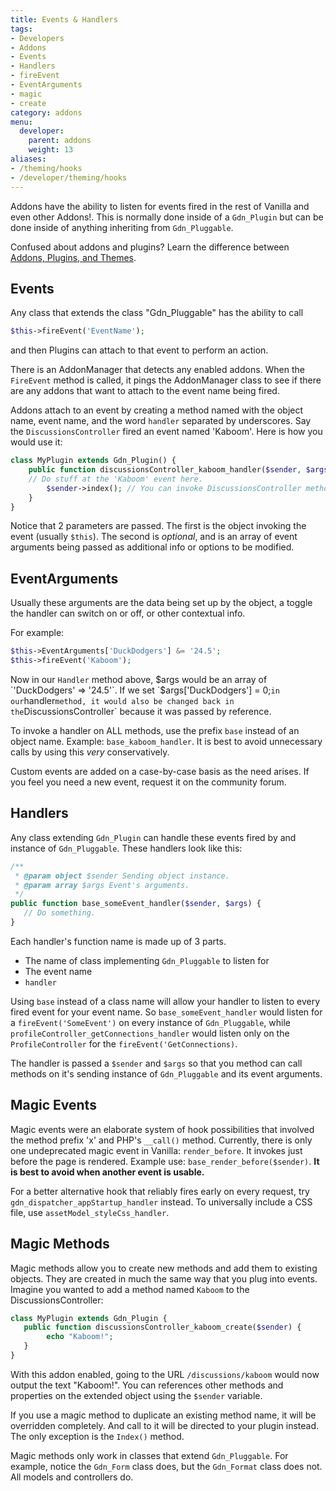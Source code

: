 ```yaml
---
title: Events & Handlers
tags:
- Developers
- Addons
- Events
- Handlers
- fireEvent
- EventArguments
- magic
- create
category: addons
menu:
  developer:
    parent: addons
    weight: 13
aliases:
- /theming/hooks
- /developer/theming/hooks
---
```


Addons have the ability to listen for events fired in the rest of Vanilla and even other Addons!. This is normally done inside of a `Gdn_Plugin` but can be done inside of anything inheriting from `Gdn_Pluggable`.

Confused about addons and plugins? Learn the difference between [Addons, Plugins, and Themes](/developer/addons/#addons-and-plugins-and-themes-oh-my).

## Events

Any class that extends the class "Gdn_Pluggable" has the ability to call

```php
$this->fireEvent('EventName');
```
and then Plugins can attach to that event to perform an action.

There is an AddonManager that detects any enabled addons. When the `FireEvent` method is called, it pings the AddonManager class to see if there are any addons that want to attach to the event name being fired.

Addons attach to an event by creating a method named with the object name, event name, and the word `handler` separated by underscores. Say the `DiscussionsController` fired an event named 'Kaboom'. Here is how you would use it:

```php
class MyPlugin extends Gdn_Plugin() {
    public function discussionsController_kaboom_handler($sender, $args) {
    // Do stuff at the 'Kaboom' event here.
        $sender->index(); // You can invoke DiscussionsController methods here.
    }
}
```
Notice that 2 parameters are passed. The first is the object invoking the event (usually `$this`). The second is *optional*, and is an array of event arguments being passed as additional info or options to be modified.

## EventArguments

Usually these arguments are the data being set up by the object, a toggle the handler can switch on or off, or other contextual info.

For example:

```php
$this->EventArguments['DuckDodgers'] &= '24.5';
$this->fireEvent('Kaboom');
```

Now in our `Handler` method above, $args would be an array of `'DuckDodgers' => '24.5'`. If we set `$args['DuckDodgers'] = 0;` in our `handler` method, it would also be changed back in the `DiscussionsController` because it was passed by reference.

To invoke a handler on ALL methods, use the prefix `base` instead of an object name. Example: `base_kaboom_handler`. It is best to avoid unnecessary calls by using this *very* conservatively.

Custom events are added on a case-by-case basis as the need arises. If you feel you need a new event, request it on the community forum.

## Handlers

Any class extending `Gdn_Plugin` can handle these events fired by and instance of `Gdn_Pluggable`. These handlers look like this:

```php
/**
 * @param object $sender Sending object instance.
 * @param array $args Event's arguments.
 */
public function base_someEvent_handler($sender, $args) {
   // Do something.
}
```

Each handler's function name is made up of 3 parts. 
- The name of class implementing `Gdn_Pluggable` to listen for
- The event name
- `handler`

Using `base` instead of a class name will allow your handler to listen to every fired event for your event name. So `base_someEvent_handler` would listen for a `fireEvent('SomeEvent')` on every instance of `Gdn_Pluggable`, while `profileController_getConnections_handler` would listen only on the `ProfileController` for the `fireEvent('GetConnections)`.

The handler is passed a `$sender` and `$args` so that you method can call methods on it's sending instance of `Gdn_Pluggable` and its event arguments.

## Magic Events

Magic events were an elaborate system of hook possibilities that involved the method prefix 'x' and PHP's `__call()` method. Currently, there is only one undeprecated magic event in Vanilla: `render_before`. It invokes just before the page is rendered. Example use: `base_render_before($sender)`. **It is best to avoid when another event is usable.**

For a better alternative hook that reliably fires early on every request, try `gdn_dispatcher_appStartup_handler` instead. To universally include a CSS file, use `assetModel_styleCss_handler`.

## Magic Methods

Magic methods allow you to create new methods and add them to existing objects. They are created in much the same way that you plug into events. Imagine you wanted to add a method named `Kaboom` to the DiscussionsController:

```php
class MyPlugin extends Gdn_Plugin {
   public function discussionsController_kaboom_create($sender) {
        echo "Kaboom!";
   }
}
```

With this addon enabled, going to the URL `/discussions/kaboom` would now output the text "Kaboom!". You can references other methods and properties on the extended object using the `$sender` variable.

If you use a magic method to duplicate an existing method name, it will be overridden completely. And call to it will be directed to your plugin instead. The only exception is the `Index()` method.

Magic methods only work in classes that extend `Gdn_Pluggable`. For example, notice the `Gdn_Form` class does, but the `Gdn_Format` class does not. All models and controllers do.
